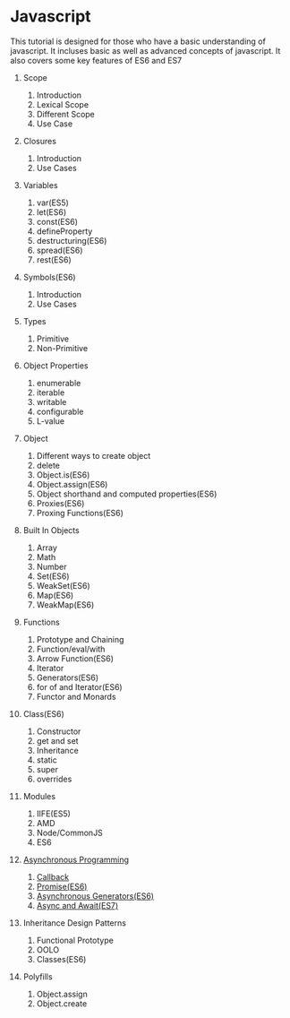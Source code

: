 <div id="readme"><div>

# Javascript 

This tutorial is designed for those who have a basic understanding of javascript. It incluses basic as well as advanced concepts of javascript.
It also covers some key features of ES6 and ES7

1. Scope
    1. Introduction
    2. Lexical Scope
    3. Different Scope
    4. Use Case

2. Closures
    1. Introduction
    2. Use Cases

3. Variables
    1. var(ES5)
    2. let(ES6)
    3. const(ES6)
    4. defineProperty
    5. destructuring(ES6)
    6. spread(ES6)
    7. rest(ES6)

4. Symbols(ES6)
    1. Introduction
    2. Use Cases

5. Types
    1. Primitive
    2. Non-Primitive

6. Object Properties
    1. enumerable
    2. iterable
    3. writable
    4. configurable
    5. L-value

7. Object
    1. Different ways to create object
    2. delete
    3. Object.is(ES6)
    4. Object.assign(ES6)
    5. Object shorthand and computed properties(ES6)
    6. Proxies(ES6)
    7. Proxing Functions(ES6)

8. Built In Objects
    1. Array
    2. Math
    3. Number
    4. Set(ES6)
    5. WeakSet(ES6)
    6. Map(ES6)
    7. WeakMap(ES6)

9. Functions
    1. Prototype and Chaining
    2. Function/eval/with
    3. Arrow Function(ES6)
    4. Iterator
    5. Generators(ES6)
    6. for of and Iterator(ES6)
    7. Functor and Monards

10. Class(ES6)
    1. Constructor
    2. get and set
    3. Inheritance
    4. static
    5. super
    6. overrides

11. Modules
    1. IIFE(ES5)
    2. AMD
    3. Node/CommonJS
    4. ES6

12. [Asynchronous Programming](https://github.com/ashishtayal89/learnjavascript/blob/master/asynchronous%20programming/index.md)
    1. [Callback](https://github.com/ashishtayal89/learnjavascript/blob/master/asynchronous%20programming/index.md#callback)
    2. [Promise(ES6)](https://github.com/ashishtayal89/learnjavascript/blob/master/asynchronous%20programming/index.md)
    3. [Asynchronous Generators(ES6)](https://github.com/ashishtayal89/learnjavascript/blob/master/asynchronous%20programming/index.md)
    4. [Async and Await(ES7)](https://github.com/ashishtayal89/learnjavascript/blob/master/asynchronous%20programming/index.md)

13. Inheritance Design Patterns
    1. Functional Prototype
    2. OOLO
    3. Classes(ES6)

14. Polyfills
    1. Object.assign
    2. Object.create